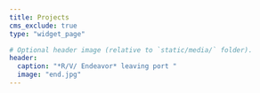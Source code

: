 ```yaml
---
title: Projects
cms_exclude: true
type: "widget_page"

# Optional header image (relative to `static/media/` folder).
header:
  caption: "*R/V/ Endeavor* leaving port "
  image: "end.jpg"
---
```

